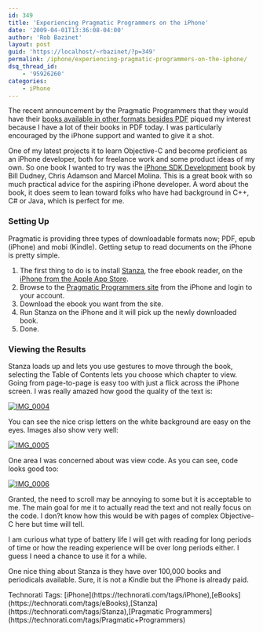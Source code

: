 ```yaml
---
id: 349
title: 'Experiencing Pragmatic Programmers on the iPhone'
date: '2009-04-01T13:36:08-04:00'
author: 'Rob Bazinet'
layout: post
guid: 'https://localhost/~rbazinet/?p=349'
permalink: /iphone/experiencing-pragmatic-programmers-on-the-iphone/
dsq_thread_id:
    - '95926260'
categories:
    - iPhone
---
```


The recent announcement by the Pragmatic Programmers that they would have their [books available in other formats besides PDF](https://www.pragprog.com/frequently-asked-questions/ebooks) piqued my interest because I have a lot of their books in PDF today. I was particularly encouraged by the iPhone support and wanted to give it a shot.

One of my latest projects it to learn Objective-C and become proficient as an iPhone developer, both for freelance work and some product ideas of my own. So one book I wanted to try was the [iPhone SDK Development](https://www.pragprog.com/titles/amiphd/iphone-sdk-development) book by Bill Dudney, Chris Adamson and Marcel Molina. This is a great book with so much practical advice for the aspiring iPhone developer. A word about the book, it does seem to lean toward folks who have had background in C++, C# or Java, which is perfect for me.

### Setting Up

Pragmatic is providing three types of downloadable formats now; PDF, epub (iPhone) and mobi (Kindle). Getting setup to read documents on the iPhone is pretty simple.

1. The first thing to do is to install [Stanza](https://www.lexcycle.com/), the free ebook reader, on the [iPhone from the Apple App Store](https://phobos.apple.com/WebObjects/MZStore.woa/wa/viewSoftware?id=284956128&mt=8).
2. Browse to the [Pragmatic Programmers site](https://pragprog.com/) from the iPhone and login to your account.
3. Download the ebook you want from the site.
4. Run Stanza on the iPhone and it will pick up the newly downloaded book.
5. Done.
 
### Viewing the Results

Stanza loads up and lets you use gestures to move through the book, selecting the Table of Contents lets you choose which chapter to view. Going from page-to-page is easy too with just a flick across the iPhone screen. I was really amazed how good the quality of the text is:

[![IMG_0004](https://accidentaltechnologist.com/files/media/image/WindowsLiveWriter/ExperiencingPragmaticProgrammersontheiPh_A6C9/IMG_0004_thumb.png "IMG_0004")](https://accidentaltechnologist.com/files/media/image/WindowsLiveWriter/ExperiencingPragmaticProgrammersontheiPh_A6C9/IMG_0004.png)

You can see the nice crisp letters on the white background are easy on the eyes. Images also show very well:

[![IMG_0005](https://accidentaltechnologist.com/files/media/image/WindowsLiveWriter/ExperiencingPragmaticProgrammersontheiPh_A6C9/IMG_0005_thumb.png "IMG_0005")](https://accidentaltechnologist.com/files/media/image/WindowsLiveWriter/ExperiencingPragmaticProgrammersontheiPh_A6C9/IMG_0005.png)

One area I was concerned about was view code. As you can see, code looks good too:

[![IMG_0006](https://accidentaltechnologist.com/files/media/image/WindowsLiveWriter/ExperiencingPragmaticProgrammersontheiPh_A6C9/IMG_0006_thumb.png "IMG_0006")](https://accidentaltechnologist.com/files/media/image/WindowsLiveWriter/ExperiencingPragmaticProgrammersontheiPh_A6C9/IMG_0006.png)

Granted, the need to scroll may be annoying to some but it is acceptable to me. The main goal for me it to actually read the text and not really focus on the code. I don?t know how this would be with pages of complex Objective-C here but time will tell.

I am curious what type of battery life I will get with reading for long periods of time or how the reading experience will be over long periods either. I guess I need a chance to use it for a while.

One nice thing about Stanza is they have over 100,000 books and periodicals available. Sure, it is not a Kindle but the iPhone is already paid.

<div class="wlWriterEditableSmartContent" id="scid:0767317B-992E-4b12-91E0-4F059A8CECA8:eb7c03cb-ced2-437b-b449-931234396668" style="padding-right: 0px; display: inline; padding-left: 0px; float: none; padding-bottom: 0px; margin: 0px; padding-top: 0px">Technorati Tags: [iPhone](https://technorati.com/tags/iPhone),[eBooks](https://technorati.com/tags/eBooks),[Stanza](https://technorati.com/tags/Stanza),[Pragmatic Programmers](https://technorati.com/tags/Pragmatic+Programmers)</div>